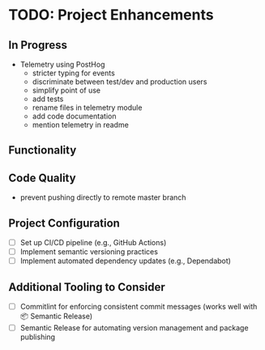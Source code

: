 # TODO: Project Enhancements

## In Progress

- Telemetry using PostHog
  - stricter typing for events
  - discriminate between test/dev and production users
  - simplify point of use
  - add tests
  - rename files in telemetry module
  - add code documentation
  - mention telemetry in readme

## Functionality

## Code Quality

- prevent pushing directly to remote master branch

## Project Configuration

- [ ] Set up CI/CD pipeline (e.g., GitHub Actions)
- [ ] Implement semantic versioning practices
- [ ] Implement automated dependency updates (e.g., Dependabot)

## Additional Tooling to Consider

- [ ] Commitlint for enforcing consistent commit messages (works well with 📦 Semantic Release)
- [ ] Semantic Release for automating version management and package publishing
